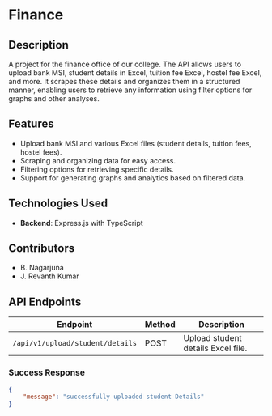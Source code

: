 # Finance


## Description
A project for the finance office of our college. The API allows users to upload bank MSI, student details in Excel, tuition fee Excel, hostel fee Excel, and more. It scrapes these details and organizes them in a structured manner, enabling users to retrieve any information using filter options for graphs and other analyses.

## Features
- Upload bank MSI and various Excel files (student details, tuition fees, hostel fees).
- Scraping and organizing data for easy access.
- Filtering options for retrieving specific details.
- Support for generating graphs and analytics based on filtered data.

## Technologies Used
- **Backend**: Express.js with TypeScript

## Contributors
- B. Nagarjuna
- J. Revanth Kumar

## API Endpoints

| Endpoint                                | Method | Description                                           |
|-----------------------------------------|--------|-------------------------------------------------------|
| `/api/v1/upload/student/details`       | POST   | Upload student details Excel file.                   |

### Success Response
```json
{
    "message": "successfully uploaded student Details"
}

